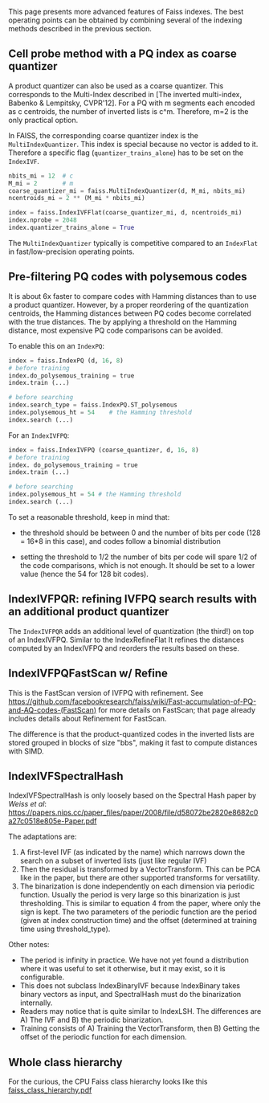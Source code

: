 This page presents more advanced features of Faiss indexes. The best operating points can be obtained by combining several of the indexing methods described in the previous section.

## Cell probe method with a PQ index as coarse quantizer

A product quantizer can also be used as a coarse quantizer. This corresponds to the Multi-Index described in [The inverted multi-index, Babenko & Lempitsky, CVPR'12]. For a PQ with m segments each encoded as c centroids, the number of inverted lists is c^m. Therefore, m=2 is the only practical option.

In FAISS, the corresponding coarse quantizer index is the `MultiIndexQuantizer`. This index is special because no vector is added to it. Therefore a specific flag (`quantizer_trains_alone`) has to be set on the `IndexIVF`.

```python
nbits_mi = 12  # c
M_mi = 2       # m
coarse_quantizer_mi = faiss.MultiIndexQuantizer(d, M_mi, nbits_mi)
ncentroids_mi = 2 ** (M_mi * nbits_mi)

index = faiss.IndexIVFFlat(coarse_quantizer_mi, d, ncentroids_mi)
index.nprobe = 2048
index.quantizer_trains_alone = True
```

The `MultiIndexQuantizer` typically is competitive compared to an `IndexFlat` in fast/low-precision operating points.


## Pre-filtering PQ codes with polysemous codes

It is about 6x faster to compare codes with Hamming distances than to use a product quantizer. However, by a proper reordering of the quantization centroids, the Hamming distances between PQ codes become correlated with the true distances. The by applying a threshold on the Hamming distance, most expensive PQ code comparisons can be avoided.

To enable this on an `IndexPQ`:

```python
index = faiss.IndexPQ (d, 16, 8)
# before training
index.do_polysemous_training = true
index.train (...)

# before searching
index.search_type = faiss.IndexPQ.ST_polysemous
index.polysemous_ht = 54    # the Hamming threshold
index.search (...)
```

For an `IndexIVFPQ`:

```python
index = faiss.IndexIVFPQ (coarse_quantizer, d, 16, 8)
# before training
index. do_polysemous_training = true
index.train (...)

# before searching
index.polysemous_ht = 54 # the Hamming threshold
index.search (...)
```

To set a reasonable threshold, keep in mind that:

- the threshold should be between 0 and the number of bits per code (128 = 16*8 in this case), and  codes follow a binomial distribution

- setting the threshold to 1/2 the number of bits per code will spare 1/2 of the code comparisons, which is not enough. It should be set to a lower value (hence the 54 for 128 bit codes).

## IndexIVFPQR: refining IVFPQ search results with an additional product quantizer

The `IndexIVFPQR` adds an additional level of quantization (the third!) on top of an IndexIVFPQ. Similar to the IndexRefineFlat It refines the distances computed by an IndexIVFPQ and reorders the results based on these.

## IndexIVFPQFastScan w/ Refine

This is the FastScan version of IVFPQ with refinement. See https://github.com/facebookresearch/faiss/wiki/Fast-accumulation-of-PQ-and-AQ-codes-(FastScan) for more details on FastScan; that page already includes details about Refinement for FastScan.

The difference is that the product-quantized codes in the inverted lists are stored grouped in blocks of size "bbs", making it fast to compute distances with SIMD.


## IndexIVFSpectralHash

IndexIVFSpectralHash is only loosely based on the Spectral Hash paper by _Weiss et al_: https://papers.nips.cc/paper_files/paper/2008/file/d58072be2820e8682c0a27c0518e805e-Paper.pdf

The adaptations are:
1. A first-level IVF (as indicated by the name) which narrows down the search on a subset of inverted lists (just like regular IVF)
2. Then the residual is transformed by a VectorTransform. This can be PCA like in the paper, but there are other supported transforms for versatility.
3. The binarization is done independently on each dimension via periodic function. Usually the period is very large so this binarization is just thresholding. This is similar to equation 4 from the paper, where only the sign is kept. The two parameters of the periodic function are the period (given at index construction time) and the offset (determined at training time using threshold_type).

Other notes:
- The period is infinity in practice. We have not yet found a distribution where it was useful to set it otherwise, but it may exist, so it is configurable.
- This does not subclass IndexBinaryIVF because IndexBinary takes binary vectors as input, and SpectralHash must do the binarization internally. 
- Readers may notice that is quite similar to IndexLSH. The differences are A) The IVF and B) the periodic binarization.
- Training consists of A) Training the VectorTransform, then B) Getting the offset of the periodic function for each dimension.

## Whole class hierarchy 

For the curious, the CPU Faiss class hierarchy looks like this [faiss_class_hierarchy.pdf](./faiss_class_hierarchy.pdf)